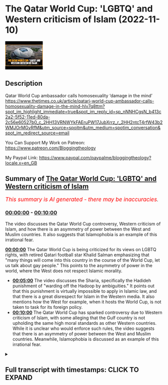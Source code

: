# The Qatar World Cup: 'LGBTQ' and Western criticism of Islam (2022-11-10)

![alt The Qatar World Cup: 'LGBTQ' and Western criticism of Islam](BGBKp6fNb18.jpg "The Qatar World Cup: 'LGBTQ' and Western criticism of Islam")

## Description

Qatar World Cup ambassador calls homosexuality ‘damage in the mind’ https://www.thetimes.co.uk/article/qatari-world-cup-ambassador-calls-homosexuality-damage-in-the-mind-hlv7q8ttm?spot_im_highlight_immediate=true&spot_im_reply_id=sp_nNNHCgsN_b413c2a2-5f52-11ed-80da-2c56e60527b0_c_2HH13VRNWYkFAEruPW17JubXrrz_r_2HH2ntcT4rfW43b2WMJOrMGyRfM&utm_source=spoitm&utm_medium=spotim_conversation&spot_im_redirect_source=email

You Can Support My Work on Patreon:
https://www.patreon.com/Bloggingtheology

My Paypal Link: 
https://www.paypal.com/paypalme/bloggingtheology?locale.x=en_GB

## Summary of [The Qatar World Cup: 'LGBTQ' and Western criticism of Islam](https://www.youtube.com/watch?v=BGBKp6fNb18)


*<span style="color:red; font-size:125%">This summary is AI generated - there may be inaccuracies</span>. [](/)*

### [00:00:00](https://www.youtube.com/watch?v=BGBKp6fNb18&t=0) - [00:10:00](https://www.youtube.com/watch?v=BGBKp6fNb18&t=600)

The video discusses the Qatar World Cup controversy, Western criticism of Islam, and how there is an asymmetry of power between the West and Muslim countries. It also suggests that Islamophobia is an example of this irrational fear.

**[00:00:00](https://www.youtube.com/watch?v=BGBKp6fNb18&t=0)** The Qatar World Cup is being criticized for its views on LGBTQ rights, with retired Qatari football star Khalid Salman emphasizing that "many things will come into this country in the course of the World Cup, let us talk about gay people." This points to the asymmetry of power in the world, where the West does not respect Islamic morality.
* **[00:05:00](https://www.youtube.com/watch?v=BGBKp6fNb18&t=300)** The video discusses the Sharia, specifically the Hadideh punishment of "warding off the Hadoop by ambiguities." It points out that this punishment is virtually impossible to apply in Islamic law, and that there is a great disrespect for Islam in the Western media. It also mentions how the West for example, when it hosts the World Cup, is not taken to task for its foreign policy.
* **[00:10:00](https://www.youtube.com/watch?v=BGBKp6fNb18&t=600)** The Qatar World Cup has sparked controversy due to Western criticism of Islam, with some alleging that the Gulf country is not upholding the same high moral standards as other Western countries. While it is unclear who would enforce such rules, the video suggests that there is an asymmetry of power between the West and Muslim countries. Meanwhile, Islamophobia is discussed as an example of this irrational fear.

<details><summary><h2>Full transcript with timestamps: CLICK TO EXPAND</h2></summary>

[0:00:03](https://youtu.be/BGBKp6fNb18?t=3) I notice from media reports that there's a growing 
chorus of voices in the west criticizing Qatar    
[0:00:11](https://youtu.be/BGBKp6fNb18?t=11) which is hosting the World Cup which is due to 
take place very shortly for example the London    
[0:00:17](https://youtu.be/BGBKp6fNb18?t=17) Times reports and I quote an official Ambassador 
for the football World Cup in Qatar has described    
[0:00:25](https://youtu.be/BGBKp6fNb18?t=25) homosexuality as a form of quote damage in the 
mind during a German television interview before    
[0:00:33](https://youtu.be/BGBKp6fNb18?t=33) he was swiftly cut off by a media advisor the 
Arab state where homosexuality is punishable    
[0:00:41](https://youtu.be/BGBKp6fNb18?t=41) by up to three years in prison has struggled to 
fend off criticism of its record on LGBTQ rights    
[0:00:50](https://youtu.be/BGBKp6fNb18?t=50) Khalid Salman a retired Qatari football star who 
is one of the ambassadors for the World Cup has    
[0:00:57](https://youtu.be/BGBKp6fNb18?t=57) underscored this tension with his remarks on 
gay rights in an interview with ZDF a German    
[0:01:05](https://youtu.be/BGBKp6fNb18?t=65) public broadcaster Salman 60 acknowledged 
that quote many things will come into this    
[0:01:12](https://youtu.be/BGBKp6fNb18?t=72) country in the course of the World Cup let 
us talk about gay people for example he said    
[0:01:19](https://youtu.be/BGBKp6fNb18?t=79) the most important thing is that everyone accepts 
they are coming here and they would have to accept    
[0:01:26](https://youtu.be/BGBKp6fNb18?t=86) our rules unquote and the times continues he added 
that he was worried Qatari children might see gay    
[0:01:35](https://youtu.be/BGBKp6fNb18?t=95) men and learn quote something that is not good 
unquote asked why homosexuality was banned in his    
[0:01:43](https://youtu.be/BGBKp6fNb18?t=103) country Salman said it was Haram an Arabic term 
meaning forbidden under Islamic law now this is    
[0:01:52](https://youtu.be/BGBKp6fNb18?t=112) very interesting and there's been a whole rash 
of Articles BBC Guardian the Times and many    
[0:01:58](https://youtu.be/BGBKp6fNb18?t=118) other media platforms criticizing Qatar for 
its views on so-called LGBTQ rights and this    
[0:02:08](https://youtu.be/BGBKp6fNb18?t=128) struck me as particularly significant what does 
it tell us about what's going on in the world well    
[0:02:14](https://youtu.be/BGBKp6fNb18?t=134) firstly it tells us that the West believes it's 
right and Superior in the secular liberal value    
[0:02:22](https://youtu.be/BGBKp6fNb18?t=142) system that it has and that everywhere else in the 
world especially Muslim countries must follow the    
[0:02:29](https://youtu.be/BGBKp6fNb18?t=149) West and do as the West does in its ever changing 
ever evolving value system could never stays    
[0:02:36](https://youtu.be/BGBKp6fNb18?t=156) still for long there's always a new moral code 
and new attitudes and no new mores that we in    
[0:02:42](https://youtu.be/BGBKp6fNb18?t=162) the west are expected to adopt and everywhere else 
by extension must also accept and this this    
[0:02:49](https://youtu.be/BGBKp6fNb18?t=169) points to the asymmetry of power in the world 
of course but more seriously than that it suggests    
[0:02:56](https://youtu.be/BGBKp6fNb18?t=176) that the West does not respect Islamic morality it 
has completely ignored this I noticed this that    
[0:03:03](https://youtu.be/BGBKp6fNb18?t=183) in the media reports the word Islam rarely appears 
but the teaching of Islam is directly contradicted    
[0:03:10](https://youtu.be/BGBKp6fNb18?t=190) and condemned repeatedly but what is this teaching 
and I notice in the media at least as far as I    
[0:03:16](https://youtu.be/BGBKp6fNb18?t=196) see it I rarely see an informed discussion of 
exactly what Islamic law teaches on this subject    
[0:03:22](https://youtu.be/BGBKp6fNb18?t=202) of homosexuality but just to scratch the surface 
it's easy to find out there's plenty of resources    
[0:03:29](https://youtu.be/BGBKp6fNb18?t=209) online and books that teach the truth about this 
the first thing that's not seems to that people    
[0:03:34](https://youtu.be/BGBKp6fNb18?t=214) in the west don't seem to realize that is there 
is no agreed upon punishment for homosexual acts    
[0:03:42](https://youtu.be/BGBKp6fNb18?t=222) for example the Hanafi school traditionally  has said that there is no capital punishment    
[0:03:47](https://youtu.be/BGBKp6fNb18?t=227) for homosexual acts the often it's left 
to the discretion of the judge the Qadi    
[0:03:53](https://youtu.be/BGBKp6fNb18?t=233) for example the other scores that the hand 
belief do mandate the death penalty for    
[0:03:59](https://youtu.be/BGBKp6fNb18?t=239) homosexual acts this is true but the the the most 
commonly followed score the hanafi score does not    
[0:04:06](https://youtu.be/BGBKp6fNb18?t=246) but what are we talking about him sorry to get 
a bit explicit and there's an explicit warning    
[0:04:12](https://youtu.be/BGBKp6fNb18?t=252) here what are we talking about when we're 
talking about homosexuality precisely well the    
[0:04:17](https://youtu.be/BGBKp6fNb18?t=257) Sharia seems to be concerned in the main with 
something in Arabic called you can look it up    
[0:04:25](https://youtu.be/BGBKp6fNb18?t=265) what does it mean well an English equivalent a 
translation will be sodomy that's what it's    
[0:04:31](https://youtu.be/BGBKp6fNb18?t=271) concerned about this particular act now the Sharia 
is concerned with public behavior and indeed    
[0:04:39](https://youtu.be/BGBKp6fNb18?t=279) Salman himself said that the most important thing 
is that everyone except they are coming here and    
[0:04:44](https://youtu.be/BGBKp6fNb18?t=284) that they have to accept our rules and these 
rules are public rules to do a behavior not    
[0:04:52](https://youtu.be/BGBKp6fNb18?t=292) with private behavior this is a quite important 
distinction that's explicitly recognized in Sharia    
[0:04:59](https://youtu.be/BGBKp6fNb18?t=299) so to be a crime in an Islamic context Qatar 
being an Islamic society in this in the sense that    
[0:05:06](https://youtu.be/BGBKp6fNb18?t=306) it follows many aspects of the Sharia a particular 
act has to be done in public this is when    
[0:05:13](https://youtu.be/BGBKp6fNb18?t=313) it becomes a crime and be witnessed by four people 
four upstanding witnesses so they can't themselves    
[0:05:20](https://youtu.be/BGBKp6fNb18?t=320) have a criminal record or be a dubious character 
and then they have to go to court and testify in    
[0:05:27](https://youtu.be/BGBKp6fNb18?t=327) front of a judge that they witness said alleged 
behavior taking place and the behavior itself the    
[0:05:34](https://youtu.be/BGBKp6fNb18?t=334) act of penetration is what they have to see they 
can't just see two people vaguely doing whatever    
[0:05:38](https://youtu.be/BGBKp6fNb18?t=338) they have to witness the act itself in a court and 
as I say there's no agreed punishment uh for this    
[0:05:48](https://youtu.be/BGBKp6fNb18?t=348) now what is uh this is called uh the hadude 
punishments and there's more to be said about    
[0:05:54](https://youtu.be/BGBKp6fNb18?t=354) them and they apply to adultery uh homosexual 
acts and and a cut just like one or two other    
[0:06:00](https://youtu.be/BGBKp6fNb18?t=360) categories which we won't go into uh now but the 
central principle in the application of hadude    
[0:06:06](https://youtu.be/BGBKp6fNb18?t=366) punishments as they're called is maximizing Mercy 
Mercy is the heart of this and this was clearly    
[0:06:15](https://youtu.be/BGBKp6fNb18?t=375) formula it's not just a a modernist liberal kind 
of humanitarian idea this was clearly formulated    
[0:06:22](https://youtu.be/BGBKp6fNb18?t=382) in a Hadith this is a saying of the Prophet 
Muhammad upon whom be peace and it was also    
[0:06:29](https://youtu.be/BGBKp6fNb18?t=389) echoed by prominent companions among them his 
wife Aisha and the calebs Umar and Ali and the    
[0:06:37](https://youtu.be/BGBKp6fNb18?t=397) best attested version of this Hadith because there 
are several versions is as follows in English ward    
[0:06:43](https://youtu.be/BGBKp6fNb18?t=403) off the hadude from the Muslims as much as you all 
can and if you find a way out for the person then    
[0:06:52](https://youtu.be/BGBKp6fNb18?t=412) let them go for it is better for the authority 
to ER in Mercy than to uh in punishment end    
[0:07:00](https://youtu.be/BGBKp6fNb18?t=420) quote and within A Century Of The Prophet's death 
Muslim Scholars have digested this Hadith into a    
[0:07:08](https://youtu.be/BGBKp6fNb18?t=428) crucial legal Maxim or legal principle which is 
as follows ward off the Hadoop by ambiguities    
[0:07:15](https://youtu.be/BGBKp6fNb18?t=435) ward off the Hadoop by ambiguities so on the con 
in so different from the Western perception of the    
[0:07:23](https://youtu.be/BGBKp6fNb18?t=443) enthusiastic application of her dude laws you're 
not supposed to you're supposed to find a way not    
[0:07:29](https://youtu.be/BGBKp6fNb18?t=449) to implement them uh if possible to get people 
off using whatever strategy can be employed so    
[0:07:36](https://youtu.be/BGBKp6fNb18?t=456) as I say there is no agreed upon punishment it's 
the act is supposed to take place in public there    
[0:07:42](https://youtu.be/BGBKp6fNb18?t=462) have to be four witnesses and they have to testify 
in court not three not two not one but four and    
[0:07:50](https://youtu.be/BGBKp6fNb18?t=470) if there's just any three doesn't matter it cannot 
cannot be brought to court so that is the first    
[0:07:56](https://youtu.be/BGBKp6fNb18?t=476) thing I want to establish is actually virtually 
impossible to implement Hudood punishments    
[0:08:01](https://youtu.be/BGBKp6fNb18?t=481) in Islamic law given these quite strict criteria 
and the bias in the law towards mercy rather than    
[0:08:08](https://youtu.be/BGBKp6fNb18?t=488) severity I think that's an important point to 
grasp and secondly I just want to also mention    
[0:08:17](https://youtu.be/BGBKp6fNb18?t=497) how can I put this politely that there seems 
to be a great disrespect towards Islam in the    
[0:08:22](https://youtu.be/BGBKp6fNb18?t=502) Western media whether it be the conservative 
media or the liberals secular media that there    
[0:08:27](https://youtu.be/BGBKp6fNb18?t=507) seems to be a disinclination to accept that 
other countries non-western countries like    
[0:08:33](https://youtu.be/BGBKp6fNb18?t=513) Qatar and other Muslim majority countries have a 
different value system the West perhaps needs to    
[0:08:41](https://youtu.be/BGBKp6fNb18?t=521) realize that Muslims have very different views 
on sexual morality especially homosexuality    
[0:08:49](https://youtu.be/BGBKp6fNb18?t=529) and as a Muslim Khalid Salman this chap from Qatar 
is is surely entitled to express his sincerely    
[0:08:57](https://youtu.be/BGBKp6fNb18?t=537) held views and this is not a position that is 
usually taken in the west uh we simply dismiss    
[0:09:04](https://youtu.be/BGBKp6fNb18?t=544) Muslims and their faith whenever it contradicts uh 
the latest secular liberal values and the problem    
[0:09:12](https://youtu.be/BGBKp6fNb18?t=552) with these values is they're constantly changing 
they seem to every 10 years or so or even more    
[0:09:18](https://youtu.be/BGBKp6fNb18?t=558) quickly you'll get a new set of ideas and mores 
and values uh that the West suddenly Embraces and    
[0:09:26](https://youtu.be/BGBKp6fNb18?t=566) then it expects the rest of the world especially 
Muslim countries to also accept these values and    
[0:09:33](https://youtu.be/BGBKp6fNb18?t=573) if they don't accept them they can be punished 
they can be threats and people are calling in the    
[0:09:38](https://youtu.be/BGBKp6fNb18?t=578) West for a Qatar no longer to host the cup or that 
it was a mistake to ever give them this because of    
[0:09:45](https://youtu.be/BGBKp6fNb18?t=585) their so-called stance on lgbtq right rights but 
other countries are not treated like this the West    
[0:09:52](https://youtu.be/BGBKp6fNb18?t=592) for example when it hosts the World Cup are they 
taken to task for their foreign policy for their    
[0:09:58](https://youtu.be/BGBKp6fNb18?t=598) invasion of Muslim countries for the numerous 
casualties and deaths resulting from these    
[0:10:03](https://youtu.be/BGBKp6fNb18?t=603) invasions and wars that Western countries like 
America Britain France Etc have been involved in    
[0:10:11](https://youtu.be/BGBKp6fNb18?t=611) numerous Wars in recent years resulting in the 
in the deaths of Untold numbers the very least    
[0:10:18](https://youtu.be/BGBKp6fNb18?t=618) hundreds of thousands of Muslims have died that's 
not mentioned Guantanamo Bay I mean the list is    
[0:10:24](https://youtu.be/BGBKp6fNb18?t=624) rather long unfortunately are these countries held 
to vary the highest moral standards when it comes    
[0:10:30](https://youtu.be/BGBKp6fNb18?t=630) to awarding them uh you know the World Cup or any 
other sporting event tennis or whatever they're    
[0:10:36](https://youtu.be/BGBKp6fNb18?t=636) not are they and who would enforce it anyway 
who would enforce uh these rules on America for    
[0:10:42](https://youtu.be/BGBKp6fNb18?t=642) example or Britain it wouldn't be possible I would 
imagine so uh this whole episode uh reeks suggests    
[0:10:52](https://youtu.be/BGBKp6fNb18?t=652) um an asymmetry of power that the West being 
at the moment at the moment the hegemonic uh    
[0:10:59](https://youtu.be/BGBKp6fNb18?t=659) Power uh the center of gravity when it comes to 
political cultural and economic power calls the    
[0:11:06](https://youtu.be/BGBKp6fNb18?t=666) shots and it universalizes its morality it 
says well we now believe in this latest uh    
[0:11:13](https://youtu.be/BGBKp6fNb18?t=673) um alternative lifestyle as a human right and 
therefore you Muslim countries and everyone else    
[0:11:19](https://youtu.be/BGBKp6fNb18?t=679) must also accept it and if you don't accept it we 
will punish you we will take away your rights to    
[0:11:25](https://youtu.be/BGBKp6fNb18?t=685) act host sports or we will withdraw foreign 
aid or we will sanction you or we'll apply    
[0:11:30](https://youtu.be/BGBKp6fNb18?t=690) unofficial pressure on you which certain Western 
governments it has been disclosed do do they they    
[0:11:37](https://youtu.be/BGBKp6fNb18?t=697) do unofficially uh put very economic pressure 
on people and political pressure on governments    
[0:11:43](https://youtu.be/BGBKp6fNb18?t=703) to come into line with the laces Western View 
so this whole issue of Qatar hosting the World    
[0:11:50](https://youtu.be/BGBKp6fNb18?t=710) Cup has opened up this can of worms unfortunately 
uh and the unwritten text the subtext seems to me    
[0:11:58](https://youtu.be/BGBKp6fNb18?t=718) to be that Muslims can't be Muslims unless they 
agree with the West's uh secular liberal ideology    
[0:12:08](https://youtu.be/BGBKp6fNb18?t=728) we're also told at the same time that politics 
and religion have nothing to do with sports no    
[0:12:14](https://youtu.be/BGBKp6fNb18?t=734) no no no we must get no religion and faith and 
these have nothing to do with sports which of    
[0:12:19](https://youtu.be/BGBKp6fNb18?t=739) course is not true if the religion in question 
is Islam and then the West comes in and starts    
[0:12:27](https://youtu.be/BGBKp6fNb18?t=747) pointing fingers and making accusations and 
this strikes me as very unfair and unbalanced    
[0:12:33](https://youtu.be/BGBKp6fNb18?t=753) and discriminatory and dare I say using the words 
often derided but nevertheless seems really really    
[0:12:40](https://youtu.be/BGBKp6fNb18?t=760) opposite in this context the word is simple it 
is islamophobia it's this kind of irrational    
[0:12:46](https://youtu.be/BGBKp6fNb18?t=766) fear of Islam not really understanding what is 
um actually teaches uh in detail and certainly    
[0:12:53](https://youtu.be/BGBKp6fNb18?t=773) not respecting one of the great faiths of the 
world and the fastest growing religion in the    
[0:12:59](https://youtu.be/BGBKp6fNb18?t=779) world as well the religion of Islam anyway that's 
my rant take it I'll leave it till next time  

</details>
